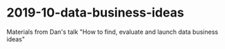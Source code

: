 # 2019-10-data-business-ideas
Materials from Dan's talk "How to find, evaluate and launch data business ideas"
